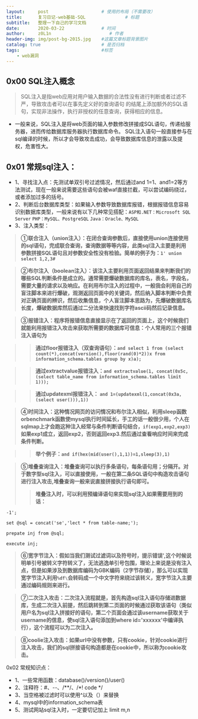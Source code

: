 ```yaml
---
layout:     post                    # 使用的布局（不需要改）
title:      复习日记-web基础-SQL               # 标题 
subtitle:   整理一下自己的学习文档
date:       2020-03-22              # 时间
author:     z0L1n                      # 作者
header-img: img/post-bg-2015.jpg    #这篇文章标题背景图片
catalog: true                       # 是否归档
tags:                               #标签
    - web漏洞
---
```


## 0x00 SQL注入概念

> SQL注入是指web应用对用户输入数据的合法性没有进行判断或者过滤不严，导致攻击者可以在事先定义好的查询语句
的结尾上添加额外的SQL语句，实现非法操作，执行非授权的任意查询，获得相应的信息。

- 一般来说，SQL注入是将web页面的输入参数修改拼接成SQL语句，传递给服务器，进而传给数据库服务器执行数据库命令。
SQL注入语句一般直接参与在sql编译的时候，所以才会导致攻击成功，会导致数据库信息的泄露以及提权，危害性大。

## 0x01 常规sql注入：
- 1、寻找注入点：先测试单双引号过滤情况，然后通过and 1=1、and1=2等方法测试，现在一般来说需要这些语句会被waf直接拦截，可以尝试编码绕过，
或者添加过多的括号。
- 2、判断后台数据库类型：如果输入参数导致数据库报错，根据报错信息容易识别数据库类型，一般来说有以下几种常见搭配：`ASP和.NET：Microsoft SQL Server`
`PHP：MySQL、PostgreSQL` `Java：Oracle、MySQL`
- 3、注入类型：
> **①联合注入（union注入）：在闭合查询参数后，直接使用union连接使用的sql语句，完成联合查询，查询数据等等内容，此类sql注入主要是利用
参数拼接SQL语句且对参数安全性没有检验。简单的例子为：`1' union select 1,2,3#`**

> **②布尔注入（boolean注入）：该注入主要利用页面返回结果来判断我们的哪些SQL判断条件是成立的。通常需要爆破数据库的库名，表名，字段名，需要大量的请求以及响应。在利用布尔注入的过程中，一般我会利用自己的盲注脚本来进行爆破，观测返回页面中的关键词，然后纳入脚本判断中负责对正确页面的辨识，然后收集信息，个人盲注脚本思路为，先爆破数据库名长度，爆破数据库然后通过二分法来快速找到字符ascii码然后记录信息。**

> **③报错注入：程序将报错信息直接显示在了返回的页面上，这个时候我们就能利用报错注入攻击来获取所需要的数据库可信息：个人常用的三个报错注入语句为**

>>**通过floor报错注入（双查询语句）：`and select 1 from (select count(*),concat(version(),floor(rand(0)*2))x from information_schema.tables group by x)a);`**

>>**通过extractvalue报错注入：`and extractvalue(1, concat(0x5c, (select table_name from information_schema.tables limit 1)));`**

>>**通过updatexml报错注入： `and 1=(updatexml(1,concat(0x3a,(select user())),1))`**

> **④时间注入：这种情况网页的访问情况和布尔注入相似，利用sleep函数orbenchmark函数使mysql执行时间延长，手工的话一般很少用，个人在sqlmap上才会跑这种注入经常与条件判断语句结合，`if(exp1,exp2,exp3)`如果exp1成立，返回exp2，否则返回exp3.然后通过查看响应时间来完成条件判断。**

>>**举个例子：`and if(hex(mid(user(),1,1))=1,sleep(3),1)`**

> **⑤堆叠查询注入：堆叠查询可以执行多条语句，每条语句用；分隔开。对于数字型sql注入，可以直接使用，一般在第二条SQL语句中构造攻击语句进行注入攻击,堆叠查询一般来说直接拼接执行语句即可。**
>> **堆叠注入时，可以利用预编译语句来实现sql注入如果需要用到的话：**

`-1';`

`set @sql = concat('se','lect * from table-name;');`

`prepate inj from @sql;`

`execute inj;`

> **⑥宽字节注入：假如当我们测试过滤词以及符号时，提示错误\',这个时候说明单引号被转义字符转义了，无法逃逸单引号包围，理论上来说是没有注入点，但是如果涉及到数据库编码为GBK编码（2字节存储），那么可以实现宽字节注入利用`%df\`会转码成一个中文字符来绕过该转义，宽字节注入主要通过编码规则来进行。**

> **⑦二次注入攻击：二次注入流程就是，首先构造sql注入语句存储进数据库，生成二次注入前提，然后跳转到第二页面的时候通过获取该语句（类似用户名为sql注入拼接好的语句，第二个页面会通过该username获取关于username的信息，使sql注入语句添加到where id='xxxxxx'中编译执行），这个流程可以为二次注入。**

> **⑧coolie注入攻击：如果url中没有参数，只有cookie，针对cookie进行注入攻击，我们的sql拼接语句构造都是在cookie中，所以称为cookie攻击。**

0x02 常规知识点：
- 1、一些常用函数：database()/version()/user()
- 2、注释符：#、--、/**/、/*! code */
- 3、当空格被过滤时可以使用^以及（）来替换
- 4、mysql中的information_schema表
- 5、测试网站sql注入时，一定要切记加上 limit m,n

